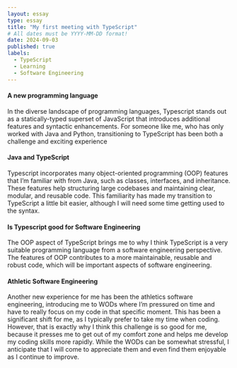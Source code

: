 ```yaml
---
layout: essay
type: essay
title: "My first meeting with TypeScript"
# All dates must be YYYY-MM-DD format!
date: 2024-09-03
published: true
labels:
  - TypeScript
  - Learning
  - Software Engineering
---
```



#### A new programming language
In the diverse landscape of programming languages, Typescript stands out as a statically-typed superset of JavaScript that introduces additional features and syntactic enhancements. For someone like me, who has only worked with Java and Python, transitioning to TypeScript has been both a challenge and exciting experience 

#### Java and TypeScript
Typescript incorporates many object-oriented programming (OOP) features that I’m familiar with from Java, such as classes, interfaces, and inheritance. These features help structuring large codebases and maintaining clear, modular, and reusable code. This familiarity has made my transition to TypeScript a little bit easier, although I will need some time getting used to the syntax. 

#### Is Typescript good for Software Engineering
The OOP aspect of TypeScript brings me to why I think TypeScript is a very suitable programming language from a software engineering perspective. The features of OOP contributes to a more maintainable, reusable and robust code, which will be important aspects of software engineering. 

#### Athletic Software Engineering
Another new experience for me has been the athletics software engineering, introducing me to WODs where I’m pressured on time and have to really focus on my code in that specific moment. This has been a significant shift for me, as I typically prefer to take my time when coding. However, that is exactly why I think this challenge is so good for me, because it presses me to get out of my comfort zone and helps me develop my coding skills more rapidly. While the WODs can be somewhat stressful, I anticipate that I will come to appreciate them and even find them enjoyable as I continue to improve. 

